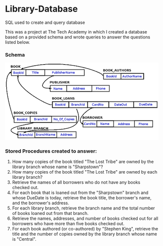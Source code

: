 # Library-Database
SQL used to create and query database

This was a project at The Tech Academy in which I created a database based on a provided schema and wrote queries to answer the questions listed below.

<h3>Schema</h3>
<img src="db_schema.png" />

<h3>Stored Procedures created to answer:</h3>
<ol>
<li>How many copies of the book titled "The Lost Tribe" are owned by the library branch whose name is "Sharpstown"?</li>
<li>How many copies of the book titled "The Lost Tribe" are owned by each library branch?</li>
<li>Retrieve the names of all borrowers who do not have any books checked out.</li>
<li>For each book that is loaned out from the "Sharpstown" branch and whose DueDate is today, retrieve the book title, the borrower's name, and the borrower's address.</li>
<li>For each library branch, retrieve the branch name and the total number of books loaned out from that branch.</li>
<li>Retrieve the names, addresses, and number of books checked out for all borrowers who have more than five books checked out.</li>
<li>For each book authored (or co-authored) by "Stephen King", retrieve the title and the number of copies owned by the library branch whose name is "Central".</li>
</ol>
